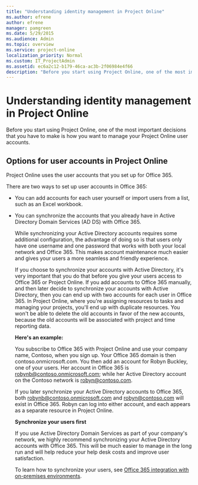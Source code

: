```yaml
---
title: "Understanding identity management in Project Online"
ms.author: efrene
author: efrene
manager: pamgreen
ms.date: 5/29/2015
ms.audience: Admin
ms.topic: overview
ms.service: project-online
localization_priority: Normal
ms.custom: IT_ProjectAdmin
ms.assetid: ec6a2c12-b179-46ca-ac3b-2f06984e4f66
description: "Before you start using Project Online, one of the most important decisions that you have to make is how you want to manage your Project Online user accounts."
---
```


# Understanding identity management in Project Online

Before you start using Project Online, one of the most important decisions that you have to make is how you want to manage your Project Online user accounts.
  
## Options for user accounts in Project Online

Project Online uses the user accounts that you set up for Office 365.
  
There are two ways to set up user accounts in Office 365:
  
- You can add accounts for each user yourself or import users from a list, such as an Excel workbook.
    
- You can synchronize the accounts that you already have in Active Directory Domain Services (AD DS) with Office 365.
    
    While synchronizing your Active Directory accounts requires some additional configuration, the advantage of doing so is that users only have one username and one password that works with both your local network and Office 365. This makes account maintenance much easier and gives your users a more seamless and friendly experience.
    
    If you choose to synchronize your accounts with Active Directory, it's very important that you do that before you give your users access to Office 365 or Project Online. If you add accounts to Office 365 manually, and then later decide to synchronize your accounts with Active Directory, then you can end up with two accounts for each user in Office 365. In Project Online, where you're assigning resources to tasks and managing your projects, you'll end up with duplicate resources. You won't be able to delete the old accounts in favor of the new accounts, because the old accounts will be associated with project and time reporting data.
    
    **Here's an example:**
    
    You subscribe to Office 365 with Project Online and use your company name, Contoso, when you sign up. Your Office 365 domain is then contoso.onmicrosoft.com. You then add an account for Robyn Buckley, one of your users. Her account in Office 365 is robynb@contoso.onmicrosoft.com; while her Active Directory account on the Contoso network is robyn@contoso.com.
    
    If you later synchronize your Active Directory accounts to Office 365, both robynb@contoso.onmicrosoft.com and robyn@contoso.com will exist in Office 365. Robyn can log into either account, and each appears as a separate resource in Project Online.
    
    **Synchronize your users first**
    
    If you use Active Directory Domain Services as part of your company's network, we highly recommend synchronizing your Active Directory accounts with Office 365. This will be much easier to manage in the long run and will help reduce your help desk costs and improve user satisfaction.
    
    To learn how to synchronize your users, see [Office 365 integration with on-premises environments](https://support.office.com/article/263faf8d-aa21-428b-aed3-2021837a4b65).
    

